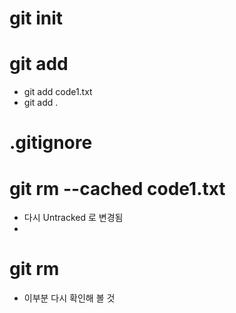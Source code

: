 # git init

# git add

-   git add code1.txt
-   git add .

# .gitignore

# git rm --cached code1.txt

-   다시 Untracked 로 변경됨
-

# git rm

-   이부분 다시 확인해 볼 것
